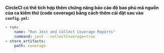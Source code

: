 **CircleCI có thể tích hợp thêm chứng năng báo cáo độ bao phủ mã nguồn của ca kiểm thử (code coverage) bằng cách thêm cài đặt sau vào ```config.yml```:**
```yml
- run:
    name: "Run Jest and Collect Coverage Reports"
    command: jest --collectCoverage=true
- store_artifacts:
    path: coverage
```